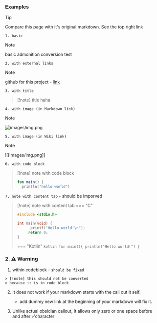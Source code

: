 ### Examples

> [!tip]
> Compare this page with it's original markdown. See the top right link


`1. basic`

> [!note]
> basic admonition conversion test

`2. with external links`

> [!note]
> github for this project - [link](https://github.com/ndy2/mkdocs-obsidian-support-plugin)

`3. with title `

> [!note] title
> haha

`4. with image (in Markdown link)`

> [!note]
> ![images/img.png](images/img.png)

`5. with image (in Wiki link)`

> [!note]
> ![[images/img.png]]

`6. with code block`

> [!note] note with code block
> ```kotlin
> fun main() {
> 	println("hello world")
> ```

`7. note with content tab` - should be imporved

>[!note] note with content tab
>=== "C"
>    ``` c
>    #include <stdio.h>
>    
>    int main(void) {
>          printf("Hello world!\n");
>         return 0;
>    }
>    ```
> 
>=== "Kotlin"
>     ```kotlin
>     fun main(){
>     	println("Hello world!")
>     }
>     ```


### 2. ⚠️ Warning

1. within codeblock - `should be fixed`
```
> [!note] this should not be converted
> because it is in code block
```

 2. It does not work if your markdown starts with the call out it self.
	 - add dummy new link at the beginning of your markdown will fix it.

3. Unlike actual obsidian callout, It allows only zero or one space before and after `>`'character